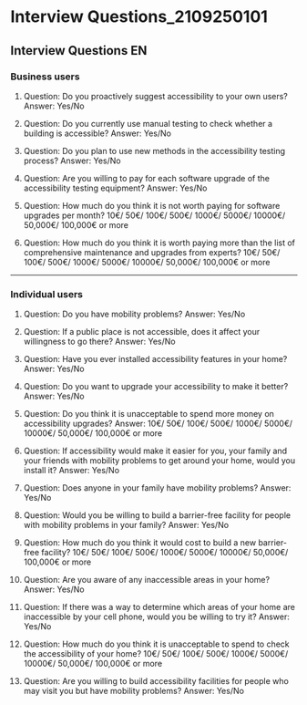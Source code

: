 # Interview Questions_2109250101

## Interview Questions EN

### Business users

1. Question: Do you proactively suggest accessibility to your own users?
Answer: Yes/No

2. Question: Do you currently use manual testing to check whether a building is accessible?
Answer: Yes/No

3. Question: Do you plan to use new methods in the accessibility testing process?
Answer: Yes/No

4. Question: Are you willing to pay for each software upgrade of the accessibility testing equipment?
Answer: Yes/No

5. Question: How much do you think it is not worth paying for software upgrades per month?
10€/ 50€/ 100€/ 500€/ 1000€/ 5000€/ 10000€/ 50,000€/ 100,000€ or more

6. Question: How much do you think it is worth paying more than the list of comprehensive maintenance and upgrades from experts?
10€/ 50€/ 100€/ 500€/ 1000€/ 5000€/ 10000€/ 50,000€/ 100,000€ or more

---

### Individual users

1. Question: Do you have mobility problems?
Answer: Yes/No

2. Question: If a public place is not accessible, does it affect your willingness to go there?
Answer: Yes/No

3. Question: Have you ever installed accessibility features in your home?
Answer: Yes/No

4. Question: Do you want to upgrade your accessibility to make it better?
Answer: Yes/No

5. Question: Do you think it is unacceptable to spend more money on accessibility upgrades?
Answer: 10€/ 50€/ 100€/ 500€/ 1000€/ 5000€/ 10000€/ 50,000€/ 100,000€ or more

6. Question: If accessibility would make it easier for you, your family and your friends with mobility problems to get around your home, would you install it?
Answer: Yes/No

7. Question: Does anyone in your family have mobility problems?
Answer: Yes/No

8. Question: Would you be willing to build a barrier-free facility for people with mobility problems in your family?
Answer: Yes/No

9. Question: How much do you think it would cost to build a new barrier-free facility?
10€/ 50€/ 100€/ 500€/ 1000€/ 5000€/ 10000€/ 50,000€/ 100,000€ or more

10. Question: Are you aware of any inaccessible areas in your home?
Answer: Yes/No

11. Question: If there was a way to determine which areas of your home are inaccessible by your cell phone, would you be willing to try it?
Answer: Yes/No

12. Question: How much do you think it is unacceptable to spend to check the accessibility of your home?
10€/ 50€/ 100€/ 500€/ 1000€/ 5000€/ 10000€/ 50,000€/ 100,000€ or more

13. Question: Are you willing to build accessibility facilities for people who may visit you but have mobility problems?
Answer: Yes/No
